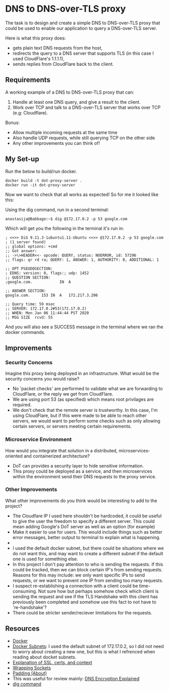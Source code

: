 # DNS to DNS-over-TLS proxy #  

The task is to design and create a simple DNS to DNS-over-TLS proxy that could be used to enable our application to query a DNS-over-TLS server.  

Here is what this proxy does:   
- gets plain text DNS requests from the host, 
- redirects the query to a DNS server that supports TLS (in this case I used CloudFlare's 1.1.1.1),
- sends replies from CloudFlare back to the client.

## Requirements ##  

A working example of a DNS to DNS-over-TLS proxy that can: 
1. Handle at least one DNS query, and give a result to the client.   
2. Work over TCP and talk to a DNS-over-TLS server that works over TCP (e.g: Cloudflare).   

Bonus:  
* Allow multiple incoming requests at the same time  
* Also handle UDP requests, while still querying TCP on the other side  
* Any other improvements you can think of! 

## My Set-up ##  

Run the below to build/run docker.  

```
docker build -t dot-proxy-server .
docker run -it dot-proxy-server
```

Now we want to check that all works as expected!
So for me it looked like this:  

Using the dig command, run in a second terminal:  
```
anastasija@Babbage:~$ dig @172.17.0.2 -p 53 google.com   
```

Which will get you the following in the terminal it's run in:  

```
; <<>> DiG 9.11.3-1ubuntu1.11-Ubuntu <<>> @172.17.0.2 -p 53 google.com
; (1 server found)
;; global options: +cmd
;; Got answer:
;; ->\>HEADER<<- opcode: QUERY, status: NOERROR, id: 57296
;; flags: qr rd ra; QUERY: 1, ANSWER: 1, AUTHORITY: 0, ADDITIONAL: 1

;; OPT PSEUDOSECTION:
; EDNS: version: 0, flags:; udp: 1452
;; QUESTION SECTION:
;google.com.			IN	A

;; ANSWER SECTION:
google.com.		153	IN	A	172.217.3.206

;; Query time: 59 msec
;; SERVER: 172.17.0.2#53(172.17.0.2)
;; WHEN: Mon Jan 06 11:44:44 PST 2020
;; MSG SIZE  rcvd: 55  
```

And you will also see a SUCCESS message in the terminal where we ran the docker commands.  

## Improvements ##  

### Security Concerns ###
Imagine this proxy being deployed in an infrastructure. What would be the security concerns you would raise?  

- No 'packet checks' are performed to validate what we are forwarding to CloudFlare, or the reply we get from CloudFlare.  
- We are using port 53 (as specified) which means root privilages are required.
- We don't check that the remote server is trustworthy. In this case, I'm using CloudFlare, but if this were made to be able to reach other servers, we would want to perform some checks such as only allowing certain servers, or servers meeting certain requirements.

### Microservice Environment ###
How would you integrate that solution in a distributed, microservices-oriented and containerized architecture?  

- DoT can provides a security layer to hide sensitive information.
- This proxy could be deployed as a service, and then microservices within the environment send their DNS requests to the proxy service.

### Other Improvements ###
What other improvements do you think would be interesting to add to the project? 
- The Cloudfare IP I used here shouldn't be hardcoded, it could be useful to give the user the freedom to specify a different server. This could mean adding Google's DoT server as well as an option (for example)
- Make it easier to use for users. This would include things such as better error messages, better output to terminal to explain what is happening.
- 
- I used the default docker subnet, but there could be situations where we do not want this, and may want to create a different subnet if the default one is used for something else. 
- In this project I don't pay attention to who is sending the requests. If this could be tracked, then we can block certain IP's from sending requests. Reasons for this may include: we only want specific IPs to send requests, or we want to prevent one IP from sending too many requests.  
- I suspect re-establishing a connection with a client could be time-consuming. Not sure how but perhaps somehow check which client is sending the request and see if the TLS Handshake with this client has previously been completed and somehow use this fact to not have to 're-handshake'?
- There could be stricter sender/reciever limitations for the requests.


## Resources ##  

* [Docker](https://docker.com)
* [Docker Subnets](https://docs.docker.com/engine/reference/commandline/network_create/):  I used the default subnet of 172.17.0.2, so I did not need to worry about creating a new one, but this is what I refrenced when reading about docket subnets.
* [Explanation of SSL, certs, and context](https://docs.python.org/3/library/ssl.html)
* [Wrapping Sockets](https://docs.python.org/3/library/ssl.html#ssl.SSLContext.wrap_socket)
* [Padding (About)](https://edns0-padding.org/implementations/)
* This was useful for review mainly: [DNS Encryption Explained](https://blog.cloudflare.com/dns-encryption-explained/)
* [dig command](https://www.tecmint.com/10-linux-dig-domain-information-groper-commands-to-query-dns/)
